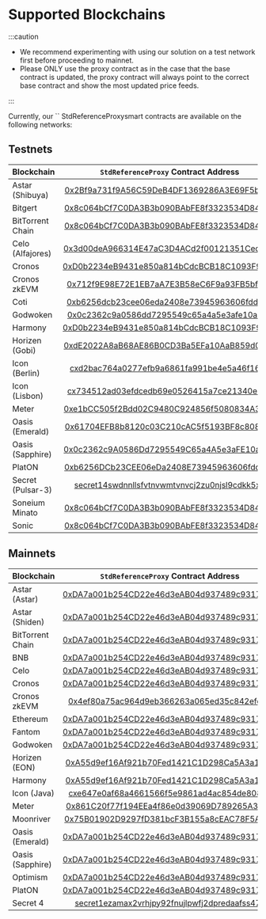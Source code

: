# Supported Blockchains

:::caution

- We recommend experimenting with using our solution on a test network first before proceeding to mainnet.
- Please ONLY use the proxy contract as in the case that the base contract is updated, the proxy contract will always
  point to the correct base contract and show the most updated price feeds.

:::

Currently, our `` StdReferenceProxysmart contracts are available on the following networks:

## Testnets

| Blockchain        |                                                      `StdReferenceProxy` Contract Address                                                      |
| ----------------- | :--------------------------------------------------------------------------------------------------------------------------------------------: |
| Astar (Shibuya)   |        [0x2Bf9a731f9A56C59DeB4DF1369286A3E69F5b418](https://blockscout.com/shibuya/address/0x2Bf9a731f9A56C59DeB4DF1369286A3E69F5b418)         |
| Bitgert           |    [0x8c064bCf7C0DA3B3b090BAbFE8f3323534D84d68](https://testnet-explorer.brisescan.com/address/0x8c064bCf7C0DA3B3b090BAbFE8f3323534D84d68)     |
| BitTorrent Chain  |         [0x8c064bCf7C0DA3B3b090BAbFE8f3323534D84d68](https://testnet.bttcscan.com/address/0x8c064bCf7C0DA3B3b090BAbFE8f3323534D84d68)          |
| Celo (Alfajores)  | [0x3d00deA966314E47aC3D4ACd2f00121351Cec1C5](https://alfajores-blockscout.celo-testnet.org/address/0x3d00deA966314E47aC3D4ACd2f00121351Cec1C5) |
| Cronos            |         [0xD0b2234eB9431e850a814bCdcBCB18C1093F986B](https://testnet.cronoscan.com/address/0xD0b2234eB9431e850a814bCdcBCB18C1093F986B)         |
| Cronos zkEVM      |   [0x712f9E98E72E1EB7aA7E3B58eC6F9a93FB5bfc46](https://explorer.zkevm.cronos.org/testnet/address/0x712f9e98e72e1eb7aa7e3b58ec6f9a93fb5bfc46)   |
| Coti              | [0xb6256dcb23cee06eda2408e73945963606fdddd7](https://testnet.cotiscan.io/address/0xb6256dcb23cee06eda2408e73945963606fdddd7?tab=transactions)  |
| Godwoken          |         [0x0c2362c9a0586dd7295549c65a4a5e3afe10a88a](https://v1.betanet.gwscan.com/address/0x0c2362c9a0586dd7295549c65a4a5e3afe10a88a)         |
| Harmony           |           [0xD0b2234eB9431e850a814bCdcBCB18C1093F986B](https://explorer.pops.one/address/0xd0b2234eb9431e850a814bcdcbcb18c1093f986b)           |
| Horizen (Gobi)    |       [0xdE2022A8aB68AE86B0CD3Ba5EFa10AaB859d0293](https://gobi-explorer.horizen.io/address/0xdE2022A8aB68AE86B0CD3Ba5EFa10AaB859d0293)        |
| Icon (Berlin)     |    [cxd2bac764a0277efb9a6861fa991be4e5a46f16a2](https://berlin.tracker.solidwallet.io/contract/cxd2bac764a0277efb9a6861fa991be4e5a46f16a2)     |
| Icon (Lisbon)     |    [cx734512ad03efdcedb69e0526415a7ce21340e0db](https://lisbon.tracker.solidwallet.io/contract/cx734512ad03efdcedb69e0526415a7ce21340e0db)     |
| Meter             |      [0xe1bCC505f2Bdd02C9480C924856f5080834A3897](https://scan-warringstakes.meter.io/address/0xe1bCC505f2Bdd02C9480C924856f5080834A3897)      |
| Oasis (Emerald)   |  [0x61704EFB8b8120c03C210cAC5f5193BF8c80852a](https://testnet.explorer.emerald.oasis.dev/address/0x61704EFB8b8120c03C210cAC5f5193BF8c80852a)   |
| Oasis (Sapphire)  |  [0x0c2362c9A0586Dd7295549C65a4A5e3aFE10a88A](https://testnet.explorer.sapphire.oasis.dev/address/0x0c2362c9A0586Dd7295549C65a4A5e3aFE10a88A)  |
| PlatON            |      [0xb6256DCb23CEE06eDa2408E73945963606fdddd7](https://devnet2scan.platon.network/address/0xb6256DCb23CEE06eDa2408E73945963606fdddd7)       |
| Secret (Pulsar-3) |     [secret14swdnnllsfvtnvwmtvnvcj2zu0njsl9cdkk5xp](https://secretnodes.com/pulsar/accounts/secret14swdnnllsfvtnvwmtvnvcj2zu0njsl9cdkk5xp)     |
| Soneium Minato    |     [0x8c064bCf7C0DA3B3b090BAbFE8f3323534D84d68](https://explorer-testnet.soneium.org/address/0x8c064bCf7C0DA3B3b090BAbFE8f3323534D84d68)      |
| Sonic             |         [0x8c064bCf7C0DA3B3b090BAbFE8f3323534D84d68](https://testnet.soniclabs.com/address/0x8c064bCf7C0DA3B3b090BAbFE8f3323534D84d68)         |

## Mainnets

| Blockchain       |                                                          `StdReferenceProxy` Contract Address                                                          |
| ---------------- | :----------------------------------------------------------------------------------------------------------------------------------------------------: |
| Astar (Astar)    |             [0xDA7a001b254CD22e46d3eAB04d937489c93174C3](https://blockscout.com/astar/address/0xDA7a001b254CD22e46d3eAB04d937489c93174C3)              |
| Astar (Shiden)   |               [0xDA7a001b254CD22e46d3eAB04d937489c93174C3](https://shiden.subscan.io/address/0xDA7a001b254CD22e46d3eAB04d937489c93174C3)               |
| BitTorrent Chain |                 [0xDA7a001b254CD22e46d3eAB04d937489c93174C3](https://bttcscan.com/address/0xDA7a001b254CD22e46d3eAB04d937489c93174C3)                  |
| BNB              |                  [0xDA7a001b254CD22e46d3eAB04d937489c93174C3](https://bscscan.com/address/0xDA7a001b254CD22e46d3eAB04d937489c93174C3)                  |
| Celo             |               [0xDA7a001b254CD22e46d3eAB04d937489c93174C3](https://explorer.celo.org/address/0xDA7a001b254CD22e46d3eAB04d937489c93174C3)               |
| Cronos           |                 [0xDA7a001b254CD22e46d3eAB04d937489c93174C3](https://cronoscan.com/address/0xDA7a001b254CD22e46d3eAB04d937489c93174C3)                 |
| Cronos zkEVM     |           [0x4ef80a75ac964d9eb366263a065ed35c842efe40](https://explorer.zkevm.cronos.org/address/0x4ef80a75ac964d9eb366263a065ed35c842efe40)           |
| Ethereum         |                 [0xDA7a001b254CD22e46d3eAB04d937489c93174C3](https://etherscan.io/address/0xDA7a001b254CD22e46d3eAB04d937489c93174C3)                  |
| Fantom           |                  [0xDA7a001b254CD22e46d3eAB04d937489c93174C3](https://ftmscan.com/address/0xDA7a001b254CD22e46d3eAB04d937489c93174C3)                  |
| Godwoken         |                 [0xDA7a001b254CD22e46d3eAB04d937489c93174C3](https://v1.gwscan.com/account/0xda7a001b254cd22e46d3eab04d937489c93174c3)                 |
| Horizen (EON)    |          [0xA55d9ef16Af921b70Fed1421C1D298Ca5A3a18F1](https://eon-explorer.horizenlabs.io/address/0xA55d9ef16Af921b70Fed1421C1D298Ca5A3a18F1)          |
| Harmony          |             [0xA55d9ef16Af921b70Fed1421C1D298Ca5A3a18F1](https://explorer.harmony.one/address/0xA55d9ef16Af921b70Fed1421C1D298Ca5A3a18F1)              |
| Icon (Java)      |            [cxe647e0af68a4661566f5e9861ad4ac854de808a2](https://tracker.icon.community/contract/cxe647e0af68a4661566f5e9861ad4ac854de808a2)            |
| Meter            |                 [0x861C20f77f194EEa4f86e0d39069D789265A3A82](https://scan.meter.io/address/0x861C20f77f194EEa4f86e0d39069D789265A3A82)                 |
| Moonriver        |             [0x75B01902D9297fD381bcF3B155a8cEAC78F5A35E](https://moonriver.moonscan.io/address/0x75B01902D9297fD381bcF3B155a8cEAC78F5A35E)             |
| Oasis (Emerald)  |          [0xDA7a001b254CD22e46d3eAB04d937489c93174C3](https://explorer.emerald.oasis.dev/address/0xDA7a001b254CD22e46d3eAB04d937489c93174C3)           |
| Oasis (Sapphire) |      [0xDA7a001b254CD22e46d3eAB04d937489c93174C3](https://explorer.oasis.io/mainnet/sapphire/address/0xDA7a001b254CD22e46d3eAB04d937489c93174C3)       |
| Optimism         |            [0xDA7a001b254CD22e46d3eAB04d937489c93174C3](https://optimistic.etherscan.io/address/0xDA7a001b254CD22e46d3eAB04d937489c93174C3)            |
| PlatON           |              [0xDA7a001b254CD22e46d3eAB04d937489c93174C3](https://scan.platon.network/address/0xda7a001b254cd22e46d3eab04d937489c93174c3)              |
| Secret 4         | [secret1ezamax2vrhjpy92fnujlpwfj2dpredaafss47k](https://secretnodes.com/secret/chains/secret-4/accounts/secret1ezamax2vrhjpy92fnujlpwfj2dpredaafss47k) |
